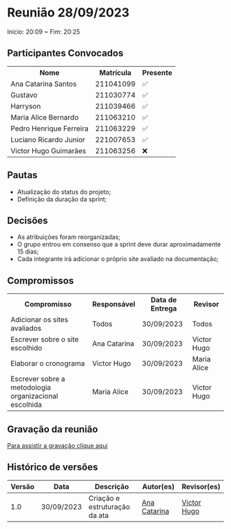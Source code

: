 # Reunião 28/09/2023
Início: 20:09 ~ Fim: 20:25

## Participantes Convocados

</head>
<body>

<table align="center">
  <tr>
    <th>Nome</th><th>Matrícula</th><th>Presente</th>
  </tr>
  <tr><td>Ana Catarina Santos</td><td>211041099</td><td>✅</td></tr>
  <tr><td>Gustavo</td><td>211030774</td><td>✅</td></tr>
  <tr><td>Harryson</td><td>211039466</td><td>✅</td></tr>
  <tr><td>Maria Alice Bernardo</td><td>211063210</td><td>✅</td></tr>
  <tr><td>Pedro Henrique Ferreira</td><td>211063229</td><td>✅</td></tr>
  <tr><td>Luciano Ricardo Junior</td><td>221007653</td><td>✅</td></tr>
  <tr><td>Victor Hugo Guimarães</td><td>211063256</td><td>❌</td></tr>
</table>

</body>
</html>

## Pautas

- Atualização do status do projeto;
- Definição da duração da sprint;

## Decisões

- As atribuições foram reorganizadas;
- O grupo entrou em consenso que a sprint deve durar aproximadamente 15 dias;
- Cada integrante irá adicionar o próprio site avaliado na documentação;

## Compromissos

<!DOCTYPE html>
<html>
<body>
<table>
  <tr>
    <th>Compromisso</th><th>Responsável</th><th>Data de Entrega</th><th>Revisor</th>
    </tr>
    <tr><td>Adicionar os sites avaliados</td><td>Todos</td><td>30/09/2023</td><td>Todos</td>
    </tr><tr><td>Escrever sobre o site escolhido</td><td>Ana Catarina</td><td>30/09/2023</td><td>Victor Hugo</td>
    </tr><tr><td>Elaborar o cronograma</td><td>Victor Hugo</td><td>30/09/2023</td><td>Maria Alice</td>
    </tr><tr><td>Escrever sobre a metodologia organizacional escolhida</td><td>Maria Alice</td><td>30/09/2023</td><td>Victor Hugo</td>
</table>
</body>
</html>

## Gravação da reunião

[Para assistir a gravação clique aqui](https://youtu.be/GaW1fKk2hqw)

## Histórico de versões

| Versão |    Data    | Descrição                     | Autor(es)                                      | Revisor(es)                                   |
| ------ | :--------: | ----------------------------- | ---------------------------------------------- | --------------------------------------------- |
| 1.0    | 30/09/2023 | Criação e estruturação da ata | [Ana Catarina](https://github.com/an4catarina) | [Victor Hugo](https://github.com/ViictorHugoo)|
